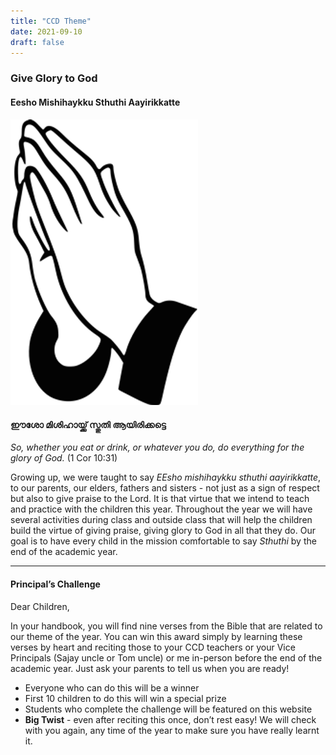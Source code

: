```yaml
---
title: "CCD Theme"
date: 2021-09-10
draft: false
---
```


### Give Glory to God

#### Eesho Mishihaykku Sthuthi Aayirikkatte

<img src="/img/sthuthi.jpg" width="300" width="100%" height="auto"> 

#### ഈശോ മിശിഹായ്ക്ക് സ്തുതി ആയിരിക്കട്ടെ

*So, whether you eat or drink, or whatever you do, do everything for the glory of God.* (1 Cor 10:31)


Growing up, we were taught to say *EEsho mishihaykku sthuthi aayirikkatte*, to our parents, our elders, fathers and sisters - not just as a sign of respect but also to give praise to the Lord. It is that virtue that we intend to teach and practice with the children this year. Throughout the year we will have several activities during class and outside class that will help the children build the virtue of giving praise, giving glory to God in all that they do. Our goal is to have every child in the mission comfortable to say *Sthuthi* by the end of the academic year.

---
#### Principal’s Challenge

Dear Children,

In your handbook, you will find nine verses from the Bible that are related to our theme of the year. You can win this award simply by learning these verses by heart and reciting those to your CCD teachers or your Vice Principals (Sajay uncle or Tom uncle) or me in-person before the end of the academic year. Just ask your parents to tell us when you are ready!
 
* Everyone who can do this will be a winner
* First 10 children to do this will win a special prize
* Students who complete the challenge will be featured on this website
* **Big Twist** - even after reciting this once, don’t rest easy! We will check with you again, any time of the year to make sure you have really learnt it. 


